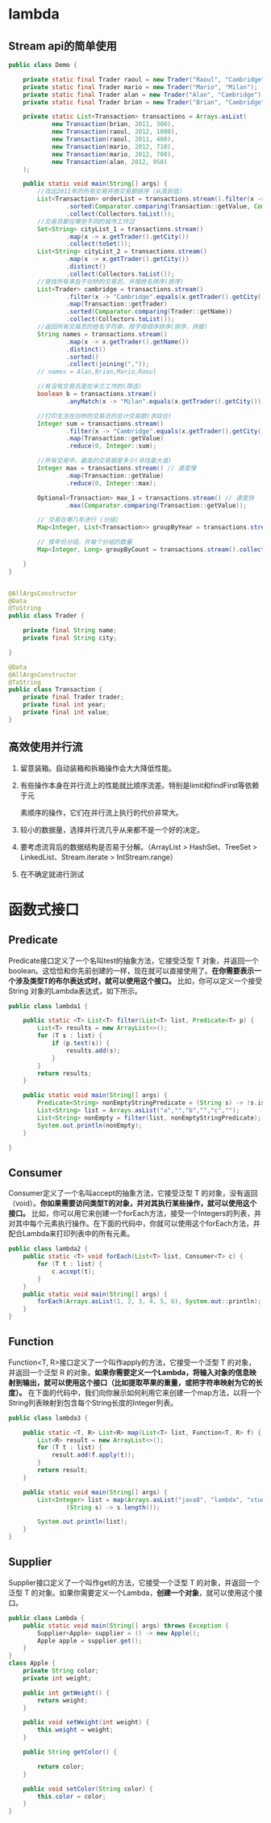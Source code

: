 # lambda

## Stream api的简单使用

```java
public class Demo {

    private static final Trader raoul = new Trader("Raoul", "Cambridge");
    private static final Trader mario = new Trader("Mario", "Milan");
    private static final Trader alan = new Trader("Alan", "Cambridge");
    private static final Trader brian = new Trader("Brian", "Cambridge");

    private static List<Transaction> transactions = Arrays.asList(
            new Transaction(brian, 2011, 300),
            new Transaction(raoul, 2012, 1000),
            new Transaction(raoul, 2011, 400),
            new Transaction(mario, 2012, 710),
            new Transaction(mario, 2012, 700),
            new Transaction(alan, 2012, 950)
    );

    public static void main(String[] args) {
        //找出2011年的所有交易并按交易额排序（从高到低）
        List<Transaction> orderList = transactions.stream().filter(x -> x.getYear() == 2011)
                .sorted(Comparator.comparing(Transaction::getValue, Comparator.reverseOrder()))
                .collect(Collectors.toList());
        //交易员都在哪些不同的城市工作过
        Set<String> cityList_1 = transactions.stream()
                .map(x -> x.getTrader().getCity())
                .collect(toSet());
        List<String> cityList_2 = transactions.stream()
                .map(x -> x.getTrader().getCity())
                .distinct()
                .collect(Collectors.toList());
        //查找所有来自于剑桥的交易员，并按姓名排序(排序)
        List<Trader> cambridge = transactions.stream()
                .filter(x -> "Cambridge".equals(x.getTrader().getCity()))
                .map(Transaction::getTrader)
                .sorted(Comparator.comparing(Trader::getName))
                .collect(Collectors.toList());
        //返回所有交易员的姓名字符串，按字母顺序排序(排序、拼接)
        String names = transactions.stream()
                .map(x -> x.getTrader().getName())
                .distinct()
                .sorted()
                .collect(joining(","));
        // names = Alan,Brian,Mario,Raoul

        //有没有交易员是在米兰工作的(筛选)
        boolean b = transactions.stream()
                .anyMatch(x -> "Milan".equals(x.getTrader().getCity()));

        //打印生活在剑桥的交易员的总计交易额(求综合)
        Integer sum = transactions.stream()
                .filter(x -> "Cambridge".equals(x.getTrader().getCity()))
                .map(Transaction::getValue)
                .reduce(0, Integer::sum);

        //所有交易中，最高的交易额是多少(寻找最大值)
        Integer max = transactions.stream() // 速度慢
                .map(Transaction::getValue)
                .reduce(0, Integer::max);

        Optional<Transaction> max_1 = transactions.stream() // 速度快
                .max(Comparator.comparing(Transaction::getValue));

        // 交易在哪几年进行 (分组)
        Map<Integer, List<Transaction>> groupByYear = transactions.stream().collect(groupingBy(Transaction::getYear));

        // 按年份分组，并每个分组的数量
        Map<Integer, Long> groupByCount = transactions.stream().collect(groupingBy(Transaction::getYear, counting()));

    }
}


@AllArgsConstructor
@Data
@ToString
public class Trader {

    private final String name;
    private final String city;

}

@Data
@AllArgsConstructor
@ToString
public class Transaction {
    private final Trader trader;
    private final int year;
    private final int value;
}

```



## 高效使用并行流

1. 留意装箱。自动装箱和拆箱操作会大大降低性能。

2. 有些操作本身在并行流上的性能就比顺序流差。特别是limit和findFirst等依赖于元 

   素顺序的操作，它们在并行流上执行的代价非常大。

3. 较小的数据量，选择并行流几乎从来都不是一个好的决定。

4. 要考虑流背后的数据结构是否易于分解。（ArrayList > HashSet、TreeSet > LinkedList、Stream.iterate >  IntStream.range）

5. 在不确定就进行测试



# 函数式接口

## Predicate

Predicate<T>接口定义了一个名叫test的抽象方法，它接受泛型 T 对象，并返回一个boolean。这恰恰和你先前创建的一样，现在就可以直接使用了。**在你需要表示一个涉及类型T的布尔表达式时，就可以使用这个接口。**
比如，你可以定义一个接受String 对象的Lambda表达式，如下所示。

```java
public class lambda1 {

    public static <T> List<T> filter(List<T> list, Predicate<T> p) {
        List<T> results = new ArrayList<>();
        for (T s : list) {
            if (p.test(s)) {
                results.add(s);
            }
        }
        return results;
    }

    public static void main(String[] args) {
        Predicate<String> nonEmptyStringPredicate = (String s) -> !s.isEmpty();
        List<String> list = Arrays.asList("a","","b","","c","");
        List<String> nonEmpty = filter(list, nonEmptyStringPredicate);
        System.out.println(nonEmpty);
    }

}
```

## Consumer
Consumer<T>定义了一个名叫accept的抽象方法，它接受泛型 T 的对象，没有返回（void）。**你如果需要访问类型T的对象，并对其执行某些操作，就可以使用这个接口。**
比如，你可以用它来创建一个forEach方法，接受一个Integers的列表，并对其中每个元素执行操作。在下面的代码中，你就可以使用这个forEach方法，并配合Lambda来打印列表中的所有元素。

```java
public class lambda2 {
    public static <T> void forEach(List<T> list, Consumer<T> c) {
        for (T t : list) {
            c.accept(t);
        }
    }
    public static void main(String[] args) {
        forEach(Arrays.asList(1, 2, 3, 4, 5, 6), System.out::println);
    }
}

```
## Function

Function<T, R>接口定义了一个叫作apply的方法，它接受一个泛型 T 的对象，并返回一个泛型 R 的对象。**如果你需要定义一个Lambda，将输入对象的信息映射到输出，就可以使用这个接口（比如提取苹果的重量，或把字符串映射为它的长度）。**
在下面的代码中，我们向你展示如何利用它来创建一个map方法，以将一个String列表映射到包含每个String长度的Integer列表。
```java
public class lambda3 {

    public static <T, R> List<R> map(List<T> list, Function<T, R> f) {
        List<R> result = new ArrayList<>();
        for (T t : list) {
            result.add(f.apply(t));
        }
        return result;
    }

    public static void main(String[] args) {
        List<Integer> list = map(Arrays.asList("java8", "lambda", "study"),
                (String s) -> s.length());

        System.out.println(list);
    }
}
```

## Supplier

Supplier<T>接口定义了一个叫作get的方法，它接受一个泛型 T 的对象，并返回一个泛型 T 的对象。如果你需要定义一个Lambda，**创建一个对象**，就可以使用这个接口。
```java
public class Lambda {
    public static void main(String[] args) throws Exception {
        Supplier<Apple> supplier = () -> new Apple();
        Apple apple = supplier.get();
    }
}
class Apple {
    private String color;
    private int weight;

    public int getWeight() {
        return weight;
    }

    public void setWeight(int weight) {
        this.weight = weight;
    }

    public String getColor() {

        return color;
    }

    public void setColor(String color) {
        this.color = color;
    }
}
```

